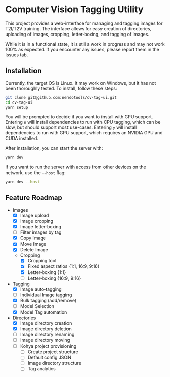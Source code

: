 # Computer Vision Tagging Utility

This project provides a web-interface for managing and tagging images for
T2I/T2V training. The interface allows for easy creation of directories,
uploading of images, cropping, letter-boxing, and tagging of images.

While it is in a functional state, it is still a work in progress and may not
work 100% as expected. If you encounter any issues, please report them in the
Issues tab.

## Installation

Currently, the target OS is Linux. It may work on Windows, but it has not been
thoroughly tested. To install, follow these steps:

```bash
git clone git@github.com:nendotools/cv-tag-ui.git
cd cv-tag-ui
yarn setup
```

You will be prompted to decide if you want to install with GPU support. Entering
`n` will install dependencies to run with CPU tagging, which can be slow, but
should support most use-cases. Entering `y` will install dependencies to run
with GPU support, which requires an NVIDIA GPU and CUDA installed.

After installation, you can start the server with:

```bash
yarn dev
```

If you want to run the server with access from other devices on the network, use
the `--host` flag:

```bash
yarn dev --host
```

## Feature Roadmap

- Images
  - [x] Image upload
  - [x] Image cropping
  - [x] Image letter-boxing
  - [ ] Filter images by tag
  - [x] Copy Image
  - [x] Move Image
  - [x] Delete Image
  - Cropping
    - [x] Cropping tool
    - [x] Fixed aspect ratios {1:1, 16:9, 9:16}
    - [x] Letter-boxing {1:1}
    - [ ] Letter-boxing {16:9, 9:16}
- Tagging
  - [x] Image auto-tagging
  - [ ] Individual Image tagging
  - [x] Bulk tagging (add/remove)
  - [ ] Model Selection
  - [x] Model Tag automation
- Directories
  - [x] Image directory creation
  - [x] Image directory deletion
  - [ ] Image directory renaming
  - [ ] Image directory moving
  - [ ] Kohya project provisioning
    - [ ] Create project structure
    - [ ] Default config JSON
    - [ ] Image directory structure
    - [ ] Tag analytics
